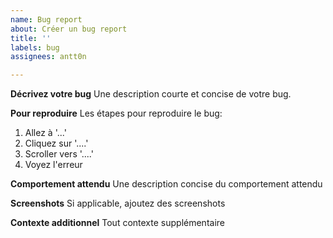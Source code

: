 ```yaml
---
name: Bug report
about: Créer un bug report
title: ''
labels: bug
assignees: antt0n

---
```


**Décrivez votre bug**
Une description courte et concise de votre bug.

**Pour reproduire**
Les étapes pour reproduire le bug:

1. Allez à '...'
2. Cliquez sur '....'
3. Scroller vers '....'
4. Voyez l'erreur

**Comportement attendu**
Une description concise du comportement attendu

**Screenshots**
Si applicable, ajoutez des screenshots

**Contexte additionnel**
Tout contexte supplémentaire
